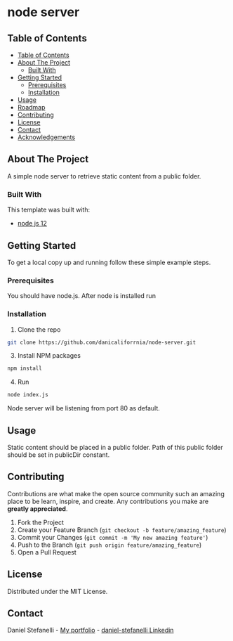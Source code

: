 # node server

<!-- TABLE OF CONTENTS -->
## Table of Contents

- [Table of Contents](#table-of-contents)
- [About The Project](#about-the-project)
  - [Built With](#built-with)
- [Getting Started](#getting-started)
  - [Prerequisites](#prerequisites)
  - [Installation](#installation)
- [Usage](#usage)
- [Roadmap](#roadmap)
- [Contributing](#contributing)
- [License](#license)
- [Contact](#contact)
- [Acknowledgements](#acknowledgements)



<!-- ABOUT THE PROJECT -->
## About The Project

A simple node server to retrieve static content from a public folder.

### Built With
This template was built with:

* [node js 12](https://nodejs.org/es/download/)

<!-- GETTING STARTED -->
## Getting Started

To get a local copy up and running follow these simple example steps.

### Prerequisites

You should have node.js. After node is installed run 

### Installation

1. Clone the repo
```sh
git clone https://github.com/danicaliforrnia/node-server.git
```
3. Install NPM packages
```sh
npm install
```
4. Run
```sh
node index.js
```

Node server will be listening from port 80 as default. 

<!-- USAGE EXAMPLES -->
## Usage

Static content should be placed in a public folder. Path of this public folder should be set in publicDir constant.

<!-- CONTRIBUTING -->
## Contributing

Contributions are what make the open source community such an amazing place to be learn, inspire, and create. Any contributions you make are **greatly appreciated**.

1. Fork the Project
2. Create your Feature Branch (`git checkout -b feature/amazing_feature`)
3. Commit your Changes (`git commit -m 'My new amazing feature'`)
4. Push to the Branch (`git push origin feature/amazing_feature`)
5. Open a Pull Request

<!-- LICENSE -->
## License

Distributed under the MIT License.

<!-- CONTACT -->
## Contact

Daniel Stefanelli -
[My portfolio](https://www.daniel.stefanelli.h@gmail.com) - 
[daniel-stefanelli Linkedin](https://www.linkedin.com/in/daniel-stefanelli/)
